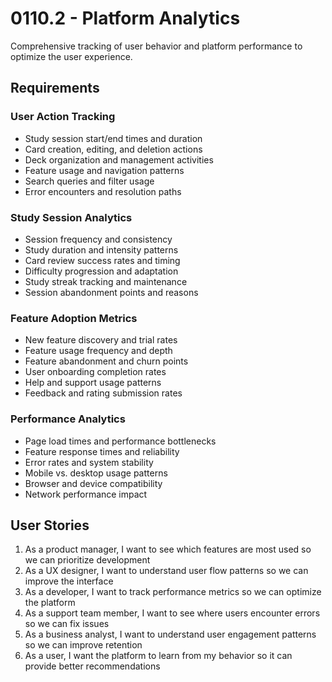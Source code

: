 # 0110.2 - Platform Analytics

Comprehensive tracking of user behavior and platform performance to optimize the user experience.

## Requirements

### User Action Tracking
- Study session start/end times and duration
- Card creation, editing, and deletion actions
- Deck organization and management activities
- Feature usage and navigation patterns
- Search queries and filter usage
- Error encounters and resolution paths

### Study Session Analytics
- Session frequency and consistency
- Study duration and intensity patterns
- Card review success rates and timing
- Difficulty progression and adaptation
- Study streak tracking and maintenance
- Session abandonment points and reasons

### Feature Adoption Metrics
- New feature discovery and trial rates
- Feature usage frequency and depth
- Feature abandonment and churn points
- User onboarding completion rates
- Help and support usage patterns
- Feedback and rating submission rates

### Performance Analytics
- Page load times and performance bottlenecks
- Feature response times and reliability
- Error rates and system stability
- Mobile vs. desktop usage patterns
- Browser and device compatibility
- Network performance impact

## User Stories

1. As a product manager, I want to see which features are most used so we can prioritize development
2. As a UX designer, I want to understand user flow patterns so we can improve the interface
3. As a developer, I want to track performance metrics so we can optimize the platform
4. As a support team member, I want to see where users encounter errors so we can fix issues
5. As a business analyst, I want to understand user engagement patterns so we can improve retention
6. As a user, I want the platform to learn from my behavior so it can provide better recommendations
